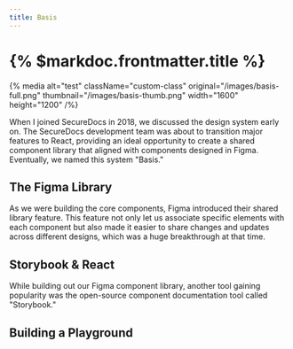 ```yaml
---
title: Basis
---
```


# {% $markdoc.frontmatter.title %}

{% media
  alt="test"
  className="custom-class"
  original="/images/basis-full.png"
  thumbnail="/images/basis-thumb.png"
  width="1600"
  height="1200"
/%}

When I joined SecureDocs in 2018, we discussed the design system early on. The SecureDocs development team was about to transition major features to React, providing an ideal opportunity to create a shared component library that aligned with components designed in Figma. Eventually, we named this system "Basis."

## The Figma Library

As we were building the core components, Figma introduced their shared library feature. This feature not only let us associate specific elements with each component but also made it easier to share changes and updates across different designs, which was a huge breakthrough at that time.

## Storybook & React

While building out our Figma component library, another tool gaining popularity was the open-source component documentation tool called "Storybook."

## Building a Playground

